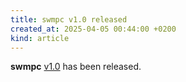 ```yaml
---
title: swmpc v1.0 released
created_at: 2025-04-05 00:44:00 +0200
kind: article
---
```


**swmpc** [v1.0](https://github.com/CamilleScholtz/swmpc/releases/tag/v1.0) has been released.
